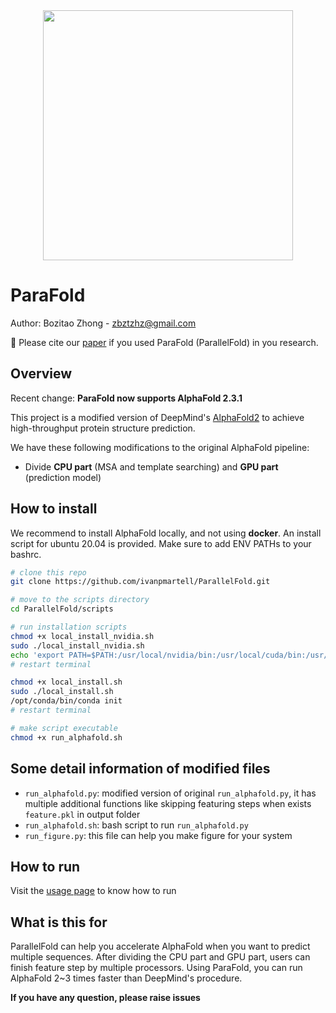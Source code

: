 <div align=center>
<img src="./docs/parafoldlogo.png" width="400" >
</div>

# ParaFold

Author: Bozitao Zhong - zbztzhz@gmail.com

:bookmark_tabs: Please cite our [paper](https://arxiv.org/abs/2111.06340) if you used ParaFold (ParallelFold) in you research. 

## Overview

Recent change: **ParaFold now supports AlphaFold 2.3.1**

This project is a modified version of DeepMind's [AlphaFold2](https://github.com/deepmind/alphafold) to achieve high-throughput protein structure prediction. 

We have these following modifications to the original AlphaFold pipeline:

- Divide **CPU part** (MSA and template searching) and **GPU part** (prediction model)



## How to install 

We recommend to install AlphaFold locally, and not using **docker**. An install script for ubuntu 20.04 is provided. Make sure to add ENV PATHs to your bashrc.

```bash
# clone this repo
git clone https://github.com/ivanpmartell/ParallelFold.git

# move to the scripts directory
cd ParallelFold/scripts

# run installation scripts
chmod +x local_install_nvidia.sh
sudo ./local_install_nvidia.sh
echo 'export PATH=$PATH:/usr/local/nvidia/bin:/usr/local/cuda/bin:/usr/local/sbin:/usr/local/bin:/usr/sbin:/usr/bin:/sbin:/bin' >> ~/.bashrc
# restart terminal

chmod +x local_install.sh
sudo ./local_install.sh
/opt/conda/bin/conda init
# restart terminal

# make script executable
chmod +x run_alphafold.sh
```



## Some detail information of modified files

- `run_alphafold.py`: modified version of original `run_alphafold.py`, it has multiple additional functions like skipping featuring steps when exists `feature.pkl` in output folder
- `run_alphafold.sh`: bash script to run `run_alphafold.py`
- `run_figure.py`: this file can help you make figure for your system



## How to run

Visit the [usage page](./docs/usage.md) to know how to run



## What is this for

ParallelFold can help you accelerate AlphaFold when you want to predict multiple sequences. After dividing the CPU part and GPU part, users can finish feature step by multiple processors. Using ParaFold, you can run AlphaFold 2~3 times faster than DeepMind's procedure. 

**If you have any question, please raise issues**







